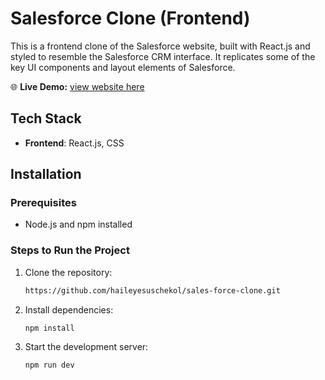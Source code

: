 # Salesforce Clone (Frontend)

This is a frontend clone of the Salesforce website, built with React.js and styled to resemble the Salesforce CRM interface. It replicates some of the key UI components and layout elements of Salesforce.

🌐 **Live Demo:** [view website here](https://lets-clone-salesforce.netlify.app/)

## Tech Stack

- **Frontend**: React.js, CSS

## Installation

### Prerequisites

- Node.js and npm installed

### Steps to Run the Project

1. Clone the repository:

   ```bash
   https://github.com/haileyesuschekol/sales-force-clone.git

   ```

2. Install dependencies:

   ```bash
   npm install
   ```

3. Start the development server:

   ```bash
   npm run dev
   ```
